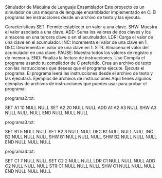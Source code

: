 Simulador de Máquina de Lenguaje Ensamblador
Este proyecto es un simulador de una máquina de lenguaje ensamblador implementado en C. El programa lee instrucciones desde un archivo de texto y las ejecuta.

Características
SET: Permite establecer un valor a una clave.
SHW: Muestra el valor asociado a una clave.
ADD: Suma los valores de dos claves y los almacena en una tercera clave o en el acumulador.
LDR: Carga el valor de una clave en el acumulador.
INC: Incrementa el valor de una clave en 1.
DEC: Decrementa el valor de una clave en 1.
STR: Almacena el valor del acumulador en una clave.
PAUSE: Muestra todos los valores de registro y de memoria.
END: Finaliza la lectura de instrucciones.
Uso
Compila el programa usando tu compilador de C preferido.
Crea un archivo de texto con las instrucciones que deseas que el programa ejecute.
Ejecuta el programa. El programa leerá las instrucciones desde el archivo de texto y las ejecutará.
Ejemplos de archivos de instrucciones
Aquí tienes algunos ejemplos de archivos de instrucciones que puedes usar para probar el programa:

programa2.txt:

SET A1 10 NULL NULL
SET A2 20 NULL NULL
ADD A1 A2 A3 NULL
SHW A3 NULL NULL NULL
END NULL NULL NULL

programa3.txt:

SET B1 5 NULL NULL
SET B2 3 NULL NULL
DEC B1 NULL NULL NULL
INC B2 NULL NULL NULL
SHW B1 NULL NULL NULL
SHW B2 NULL NULL NULL
END NULL NULL NULL

programa4.txt:

SET C1 7 NULL NULL
SET C2 2 NULL NULL
LDR C1 NULL NULL NULL
ADD C2 NULL NULL NULL
STR C1 NULL NULL NULL
SHW C1 NULL NULL NULL
END NULL NULL NULL
